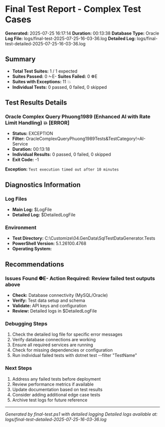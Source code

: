 # Final Test Report - Complex Test Cases

**Generated:** 2025-07-25 16:17:14
**Duration:** 00:13:38
**Database Type:** Oracle
**Log File:** logs/final-test-2025-07-25-16-03-36.log
**Detailed Log:** logs/final-test-detailed-2025-07-25-16-03-36.log

## Summary
- **Total Test Suites:** 1 / 1 expected
- **Suites Passed:** 0 ✁E- **Suites Failed:** 0 ❁E 
- **Suites with Exceptions:** 11 💥
- **Individual Tests:** 0 passed, 0 failed, 0 skipped

## Test Results Details

### Oracle Complex Query Phuong1989 (Enhanced AI with Rate Limit Handling) 💥 [ERROR]

- **Status:** EXCEPTION
- **Filter:** OracleComplexQueryPhuong1989Tests&TestCategory!=AI-Service
- **Duration:** 00:13:18
- **Individual Results:** 0 passed, 0 failed, 0 skipped
- **Exit Code:** -1

**Exception:**
`
Test execution timed out after 10 minutes
`

## Diagnostics Information

### Log Files
- **Main Log:** $LogFile
- **Detailed Log:** $DetailedLogFile

### Environment
- **Test Directory:** C:\Customize\04.GenData\SqlTestDataGenerator.Tests
- **PowerShell Version:** 5.1.26100.4768
- **Operating System:** 

## Recommendations
### Issues Found ❁E- **Action Required:** Review failed test outputs above
- **Check:** Database connectivity (MySQL/Oracle)
- **Verify:** Test data setup and schema
- **Validate:** API keys and configuration
- **Review:** Detailed logs in $DetailedLogFile

### Debugging Steps
1. Check the detailed log file for specific error messages
2. Verify database connections are working
3. Ensure all required services are running
4. Check for missing dependencies or configuration
5. Run individual failed tests with dotnet test --filter "TestName"

### Next Steps
1. Address any failed tests before deployment
2. Review performance metrics if available
3. Update documentation based on test results
4. Consider adding additional edge case tests
5. Archive test logs for future reference

---
*Generated by final-test.ps1 with detailed logging*
*Detailed logs available at: logs/final-test-detailed-2025-07-25-16-03-36.log*
